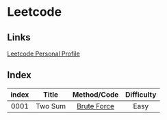 # Leetcode

## Links
[Leetcode Personal Profile](https://leetcode.com/iostream3100/)

## Index

| index |       Title            | Method/Code           |  Difficulty   |
| :--:  | :-------------------:  | :---:          |  :--:         |
| 0001 | Two Sum | [Brute Force](./src/0001.two-sum.1/0001.two-sum.1.1.js) | Easy  |
